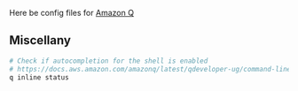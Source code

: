 Here be config files for [Amazon Q](https://docs.aws.amazon.com/amazonq/latest/qdeveloper-ug/what-is.html)

## Miscellany

```bash
# Check if autocompletion for the shell is enabled
# https://docs.aws.amazon.com/amazonq/latest/qdeveloper-ug/command-line-assistance.html
q inline status
```
